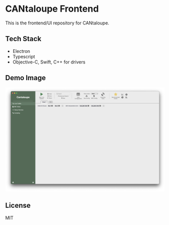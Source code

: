 # CANtaloupe Frontend

This is the frontend/UI repository for CANtaloupe.

## Tech Stack

-   Electron
-   Typescript
-   Objective-C, Swift, C++ for drivers

## Demo Image
![example image](./docs/demo_img.png)

## License
MIT
